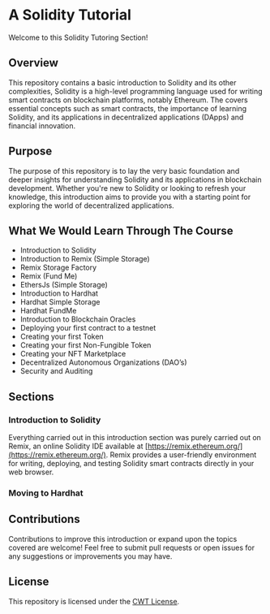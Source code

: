# A Solidity Tutorial

Welcome to this Solidity Tutoring Section!

## Overview

This repository contains a basic introduction to Solidity and its other complexities, Solidity is a high-level programming language used for writing smart contracts on blockchain platforms, notably Ethereum. The covers essential concepts such as smart contracts, the importance of learning Solidity, and its applications in decentralized applications (DApps) and financial innovation.

## Purpose

The purpose of this repository is to lay the very basic foundation and deeper insights for understanding Solidity and its applications in blockchain development. Whether you're new to Solidity or looking to refresh your knowledge, this introduction aims to provide you with a starting point for exploring the world of decentralized applications.

## What We Would Learn Through The Course

- Introduction to Solidity
- Introduction to Remix (Simple Storage)
- Remix Storage Factory
- Remix (Fund Me)
- EthersJs (Simple Storage)
- Introduction to Hardhat
- Hardhat Simple Storage
- Hardhat FundMe
- Introduction to Blockchain Oracles
- Deploying your first contract to a testnet
- Creating your first Token
- Creating your first Non-Fungible Token
- Creating your NFT Marketplace
- Decentralized Autonomous Organizations (DAO’s)
- Security and Auditing

## Sections

### Introduction to Solidity

Everything carried out in this introduction section was purely carried out on Remix, an online Solidity IDE available at [https://remix.ethereum.org/](https://remix.ethereum.org/). Remix provides a user-friendly environment for writing, deploying, and testing Solidity smart contracts directly in your web browser.

### Moving to Hardhat

## Contributions

Contributions to improve this introduction or expand upon the topics covered are welcome! Feel free to submit pull requests or open issues for any suggestions or improvements you may have.

## License

This repository is licensed under the [CWT License](https://codewithty.dev).
